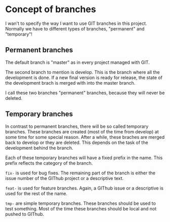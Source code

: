 # Concept of branches

I wan't to specify the way I want to use GIT branches in this project.
Normally we have to different types of branches, "permanent" and "temporary"!

## Permanent branches

The default branch is "master" as in every project managed with GIT.

The second branch to mention is develop. This is the branch where all the
development is done. If a new final version is ready for release, the state
of the development brach is merged with into the master branch.

I call these two branches "permanent" branches, because they will never be
deleted.


## Temporary branches

In contrast to permanent branches, there will be so called temporary
branches. These branches are created (most of the time from develop) at some
time for some special reason. After a while, these braches are merged back
to develop or they are deleted. This depends on the task of the development
behind the branch.

Each of these temporary branches will have a fixed prefix in the name.
This prefix reflects the category of the branch.

``fix-`` is used for bug fixes. The remaining part of the branch is either
the issue number of the GIThub project or a descriptive text.

``feat-`` is used for feature branches. Again, a GIThub issue or a
descriptive is used for the rest of the name.

``tmp-`` are simple temporary branches. These branches should be used to
test something. Most of the time these branches should be local and not
pushed to GIThub.

